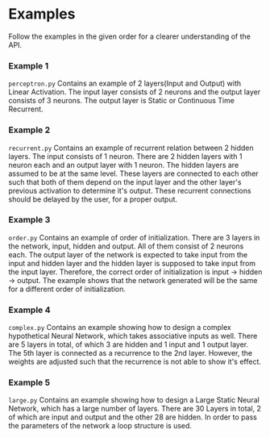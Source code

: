 # Examples

Follow the examples in the given order for a clearer understanding of the API.

### Example 1

`perceptron.py` Contains an example of 2 layers(Input and Output) with Linear Activation. The input layer consists of 2 neurons and the output layer consists of 3 neurons. The output layer is Static or Continuous Time Recurrent.

### Example 2

`recurrent.py` Contains an example of recurrent relation between 2 hidden layers. The input consists of 1 neuron. There are 2 hidden layers with 1 neuron each and an output layer with 1 neuron. The hidden layers are assumed to be at the same level. These layers are connected to each other such that both of them depend on the input layer and the other layer's previous activation to determine it's output. These recurrent connections should be delayed by the user, for a proper output.

### Example 3

`order.py` Contains an example of order of initialization. There are 3 layers in the network, input, hidden and output. All of them consist of 2 neurons each. The output layer of the network is expected to take input from the input and hidden layer and the hidden layer is supposed to take input from the input layer. Therefore, the correct order of initialization is input -> hidden -> output. The example shows that the network generated will be the same for a different order of initialization.

### Example 4

`complex.py` Contains an example showing how to design a complex hypothetical Neural Network, which takes associative inputs as well. There are 5 layers in total, of which 3 are hidden and 1 input and 1 output layer. The 5th layer is connected as a recurrence to the 2nd layer. However, the weights are adjusted such that the recurrence is not able to show it's effect.

### Example 5

`large.py` Contains an example showing how to design a Large Static Neural Network, which has a large number of layers. There are 30 Layers in total, 2 of which are input and output and the other 28 are hidden. In order to pass the parameters of the network a loop structure is used.
